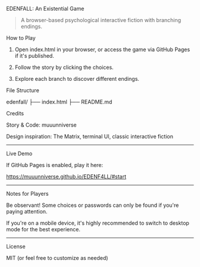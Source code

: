 EDENFALL: An Existential Game

> A browser-based psychological interactive fiction with branching endings.



How to Play

1. Open index.html in your browser, or access the game via GitHub Pages if it's published.


2. Follow the story by clicking the choices.


3. Explore each branch to discover different endings.



File Structure

edenfall/
├── index.html
├── README.md

Credits

Story & Code: muuunniverse

Design inspiration: The Matrix, terminal UI, classic interactive fiction



---

Live Demo

If GitHub Pages is enabled, play it here:

https://muuunniverse.github.io/EDENF4LL/#start


---

Notes for Players

Be observant! Some choices or passwords can only be found if you're paying attention.

If you're on a mobile device, it's highly recommended to switch to desktop mode for the best experience.



---

License

MIT (or feel free to customize as needed)
